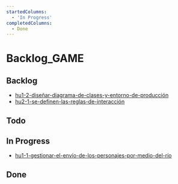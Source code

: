```yaml
---
startedColumns:
  - 'In Progress'
completedColumns:
  - Done
---
```


# Backlog_GAME

## Backlog

- [hu1-2-diseñar-diagrama-de-clases-y-entorno-de-producción](tasks/hu1-2-diseñar-diagrama-de-clases-y-entorno-de-producción.md)
- [hu2-1-se-definen-las-reglas-de-interacción](tasks/hu2-1-se-definen-las-reglas-de-interacción.md)

## Todo

## In Progress

- [hu1-1-gestionar-el-envío-de-los-personajes-por-medio-del-río](tasks/hu1-1-gestionar-el-envío-de-los-personajes-por-medio-del-río.md)

## Done
